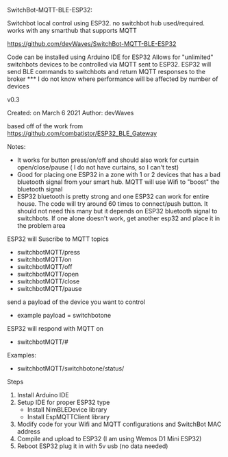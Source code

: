SwitchBot-MQTT-BLE-ESP32:

Switchbot local control using ESP32. no switchbot hub used/required. works with any smarthub that supports MQTT

https://github.com/devWaves/SwitchBot-MQTT-BLE-ESP32

Code can be installed using Arduino IDE for ESP32
Allows for "unlimited" switchbots devices to be controlled via MQTT sent to ESP32. ESP32 will send BLE commands to switchbots and return MQTT responses to the broker
  *** I do not know where performance will be affected by number of devices

v0.3

Created: on March 6 2021
  Author: devWaves

based off of the work from https://github.com/combatistor/ESP32_BLE_Gateway

Notes:
- It works for button press/on/off and should also work for curtain open/close/pause  ( I do not have curtains, so I can't test)
- Good for placing one ESP32 in a zone with 1 or 2 devices that has a bad bluetooth signal from your smart hub. MQTT will use Wifi to "boost" the bluetooth signal
- ESP32 bluetooth is pretty strong and one ESP32 can work for entire house. The code will try around 60 times to connect/push button. It should not need this many but it depends on ESP32 bluetooth signal to switchbots. If one alone doesn't work, get another esp32 and place it in the problem area


ESP32 will Suscribe to MQTT topics
  - switchbotMQTT/press
  - switchbotMQTT/on
  - switchbotMQTT/off
  - switchbotMQTT/open
  - switchbotMQTT/close
  - switchbotMQTT/pause

send a payload of the device you want to control
- example payload = switchbotone

ESP32 will respond with MQTT on
- switchbotMQTT/#

Examples:
- switchbotMQTT/switchbotone/status/
     
Steps
1. Install Arduino IDE
2. Setup IDE for proper ESP32 type
     - Install NimBLEDevice library
     - Install EspMQTTClient library
3. Modify code for your Wifi and MQTT configurations and SwitchBot MAC address
4. Compile and upload to ESP32 (I am using Wemos D1 Mini ESP32)
5. Reboot ESP32 plug it in with 5v usb (no data needed)
